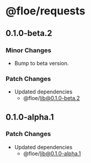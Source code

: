 # @floe/requests

## 0.1.0-beta.2

### Minor Changes

- Bump to beta version.

### Patch Changes

- Updated dependencies
  - @floe/lib@0.1.0-beta.2

## 0.1.0-alpha.1

### Patch Changes

- Updated dependencies
  - @floe/lib@0.1.0-alpha.1
